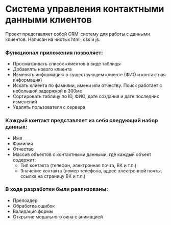 # Система управления контактными данными клиентов

Проект представляет собой CRM-систему для работы с данными клиентов. Написан на чистых html, css и js.

### Функционал приложения позволяет:
* Просматривать список клиентов в виде таблицы
* Добавялть нового клиента
* Изменять информацию о существующем клиенте (ФИО и контактная информация)
* Искать клиента по фамилии, имени или отчеству. Поиск работает с небольшой задержкой в 300мс
* Сортировать таблицу по ID, ФИО, дате создания и дате последних изменений
* Удалять пользователя с сервера

### Каждый контакт представляет из себя следующий набор данных:
* Имя
* Фамилия
* Отчество
* Массив объектов с контактными данными, где каждый объект содержит:
    - Тип контакта (телефон, электронная почта, ВК и т.п.)
    - Значение контакта (номер телефона, адрес электронной почты, ссылка на страницу ВК и т.п.)

### В ходе разработки были реализованы:
* Прелоадер
* Обработка ошибок
* Валидация формы
* Открытие модального окна с анимацией